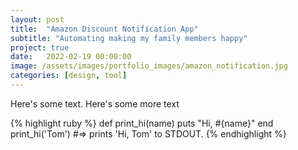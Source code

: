 ```yaml
---
layout: post
title:  "Amazon Discount Notification App"
subtitle: "Automating making my family members happy"
project: true
date:   2022-02-19 00:00:00
image: /assets/images/portfolio_images/amazon_notification.jpg
categories: [design, tool]
---
```

Here's some text.
Here's some more text

{% highlight ruby %}
def print_hi(name)
  puts "Hi, #{name}"
end
print_hi('Tom')
#=> prints 'Hi, Tom' to STDOUT.
{% endhighlight %}